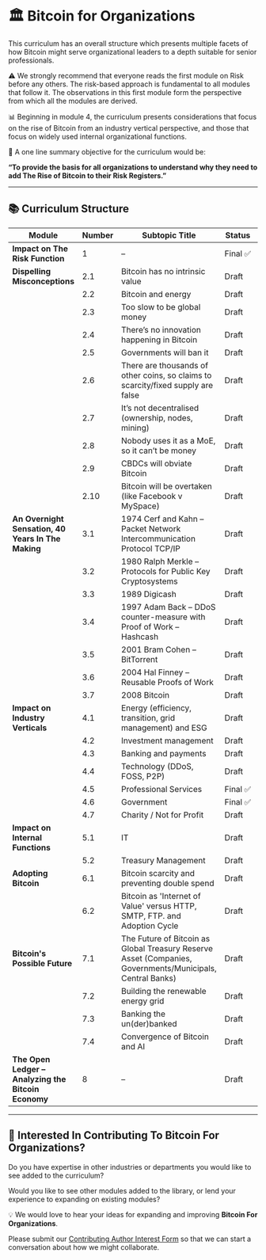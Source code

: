 # 🏛️ Bitcoin for Organizations

This curriculum has an overall structure which presents multiple facets of how Bitcoin might serve organizational leaders to a depth suitable for senior professionals.

⚠️ We strongly recommend that everyone reads the first module on Risk before any others. The risk-based approach is fundamental to all modules that follow it. The observations in this first module form the perspective from which all the modules are derived.

📊 Beginning in module 4, the curriculum presents considerations that focus on the rise of Bitcoin from an industry vertical perspective, and those that focus on widely used internal organizational functions.

🎯 A one line summary objective for the curriculum would be:  

**“To provide the basis for all organizations to understand why they need to add The Rise of Bitcoin to their Risk Registers.”**

---

## 📚 Curriculum Structure

| Module | Number | Subtopic Title | Status | Preview |
|--------|--------|----------------|--------|---------|
| **Impact on The Risk Function** | 1 | – | Final&nbsp;✅ | [Preview](https://github.com/MyFirstBitcoin/Bitcoin-For-Organizations/blob/3743cefc170132775155e74cee2a3c31bb778571/modules/module1-impact-on-the-risk-function.pdf) |
| **Dispelling Misconceptions** | 2.1 | Bitcoin has no intrinsic value | Draft | – |
|  | 2.2 | Bitcoin and energy | Draft | – |
|  | 2.3 | Too slow to be global money | Draft | – |
|  | 2.4 | There’s no innovation happening in Bitcoin | Draft | – |
|  | 2.5 | Governments will ban it | Draft | – |
|  | 2.6 | There are thousands of other coins, so claims to scarcity/fixed supply are false | Draft | – |
|  | 2.7 | It’s not decentralised (ownership, nodes, mining) | Draft | – |
|  | 2.8 | Nobody uses it as a MoE, so it can’t be money | Draft | – |
|  | 2.9 | CBDCs will obviate Bitcoin | Draft | – |
|  | 2.10 | Bitcoin will be overtaken (like Facebook v MySpace) | Draft | – |
| **An Overnight Sensation, 40 Years In The Making** | 3.1 | 1974 Cerf and Kahn – Packet Network Intercommunication Protocol TCP/IP | Draft | – |
|  | 3.2 | 1980 Ralph Merkle – Protocols for Public Key Cryptosystems | Draft | – |
|  | 3.3 | 1989 Digicash | Draft | – |
|  | 3.4 | 1997 Adam Back – DDoS counter-measure with Proof of Work – Hashcash | Draft | – |
|  | 3.5 | 2001 Bram Cohen – BitTorrent | Draft | – |
|  | 3.6 | 2004 Hal Finney – Reusable Proofs of Work | Draft | – |
|  | 3.7 | 2008 Bitcoin | Draft | – |
| **Impact on Industry Verticals** | 4.1 | Energy (efficiency, transition, grid management) and ESG | Draft | – |
|  | 4.2 | Investment management | Draft | – |
|  | 4.3 | Banking and payments | Draft | – |
|  | 4.4 | Technology (DDoS, FOSS, P2P) | Draft | – |
|  | 4.5 | Professional Services | Final&nbsp;✅ | [Preview](https://github.com/MyFirstBitcoin/Bitcoin-For-Organizations/blob/1590758311e9906e78017224cb2ca5e3d3fd28c5/modules/module4.5-professional-services.pdf) |
|  | 4.6 | Government | Final&nbsp;✅ | [Preview](https://github.com/MyFirstBitcoin/Bitcoin-For-Organizations/blob/1590758311e9906e78017224cb2ca5e3d3fd28c5/modules/module4.6-government.pdf) |
|  | 4.7 | Charity / Not for Profit | Draft | – |
| **Impact on Internal Functions** | 5.1 | IT | Draft | – |
|  | 5.2 | Treasury Management | Draft | – |
| **Adopting Bitcoin** | 6.1 | Bitcoin scarcity and preventing double spend | Draft | – |
|  | 6.2 | Bitcoin as 'Internet of Value' versus HTTP, SMTP, FTP. and Adoption Cycle | Draft | – |
| **Bitcoin's Possible Future** | 7.1 | The Future of Bitcoin as Global Treasury Reserve Asset (Companies, Governments/Municipals, Central Banks) | Draft | – |
|  | 7.2 | Building the renewable energy grid | Draft | – |
|  | 7.3 | Banking the un(der)banked | Draft | – |
|  | 7.4 | Convergence of Bitcoin and AI | Draft | – |
| **The Open Ledger – Analyzing the Bitcoin Economy** | 8 | – | Draft | – |

---

## 🤝 Interested In Contributing To Bitcoin For Organizations?

Do you have expertise in other industries or departments you would like to see added to the curriculum?

Would you like to see other modules added to the library, or lend your experience to expanding on existing modules?

💡 We would love to hear your ideas for expanding and improving **Bitcoin For Organizations**.  

Please submit our [Contributing Author Interest Form](https://www.google.com/url?q=https://docs.google.com/forms/d/e/1FAIpQLSfhXlH3JQ9-QqyAYWUWW-VBwWYNmwjeUHkTWfxqOmdcSg-ANA/viewform?usp%3Dheader&sa=D&source=docs&ust=1750085413953862&usg=AOvVaw2ZA6Dcp_l6l-5QvTyRZ-em) so that we can start a conversation about how we might collaborate.
